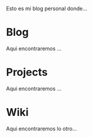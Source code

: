 ---
---
Esto es mi blog personal donde...


# Blog
Aqui encontraremos ...

# Projects
Aqui encontraremos ...

# Wiki
Aqui encontraremos lo otro...
